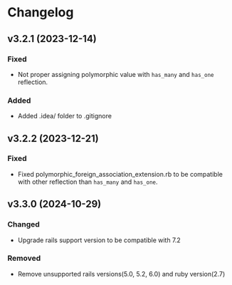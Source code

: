 # Changelog

## v3.2.1 (2023-12-14)

### Fixed

- Not proper assigning polymorphic value with `has_many` and `has_one` reflection.

### Added

- Added .idea/ folder to .gitignore

## v3.2.2 (2023-12-21)

### Fixed

- Fixed polymorphic_foreign_association_extension.rb to be compatible with other reflection than `has_many` and `has_one`.

## v3.3.0 (2024-10-29)

### Changed

- Upgrade rails support version to be compatible with 7.2

### Removed

- Remove unsupported rails versions(5.0, 5.2, 6.0) and ruby version(2.7)

